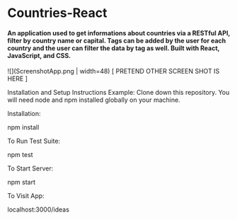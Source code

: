 # Countries-React

#### An application used to get informations about countries via a RESTful API, filter by country name or capital. Tags can be added by the user for each country and the user can filter the data by tag as well. Built with React, JavaScript, and CSS.




![](ScreenshotApp.png | width=48)
[ PRETEND OTHER SCREEN SHOT IS HERE ]

Installation and Setup Instructions
Example:
Clone down this repository. You will need node and npm installed globally on your machine.

Installation:

npm install

To Run Test Suite:

npm test

To Start Server:

npm start

To Visit App:

localhost:3000/ideas
